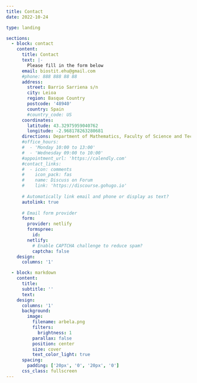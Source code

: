 ```yaml
---
title: Contact
date: 2022-10-24

type: landing

sections:
  - block: contact
    content:
      title: Contact
      text: |-
        Please fill in the form below
      email: biostit.ehu@gmail.com
      #phone: 888 888 88 88
      address:
        street: Barrio Sarriena s/n
        city: Leioa
        region: Basque Country
        postcode: '48940'
        country: Spain
        #country_code: US
      coordinates:
        latitude: 43.32975959040762 
        longitude: -2.968178263280681
      directions: Department of Mathematics, Faculty of Science and Technology
      #office_hours:
      #  - 'Monday 10:00 to 13:00'
      #  - 'Wednesday 09:00 to 10:00'
      #appointment_url: 'https://calendly.com'
      #contact_links:
      #  - icon: comments
      #    icon_pack: fas
      #    name: Discuss on Forum
      #    link: 'https://discourse.gohugo.io'
    
      # Automatically link email and phone or display as text?
      autolink: true
    
      # Email form provider
      form:
        provider: netlify
        formspree:
          id:
        netlify:
          # Enable CAPTCHA challenge to reduce spam?
          captcha: false
    design:
      columns: '1'

  - block: markdown
    content:
      title:
      subtitle: ''
      text:
    design:
      columns: '1'
      background:
        image: 
          filename: arbela.png
          filters:
            brightness: 1
          parallax: false
          position: center
          size: cover
          text_color_light: true
      spacing:
        padding: ['20px', '0', '20px', '0']
      css_class: fullscreen
---
```

